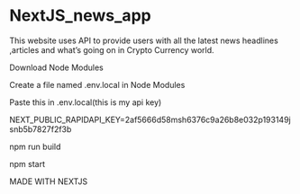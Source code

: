 # NextJS_news_app
This website uses API to provide users with all the latest news headlines ,articles and what’s going on in Crypto  Currency world.

Download Node Modules

Create a file named .env.local in Node Modules

Paste this in  .env.local(this is my api key)  

NEXT_PUBLIC_RAPIDAPI_KEY=2af5666d58msh6376c9a26b8e032p193149jsnb5b7827f2f3b

npm run build

npm start 

MADE WITH NEXTJS
